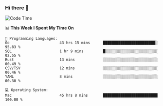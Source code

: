 ### Hi there 👋

<!--
**CrazyCollin/crazycollin** is a ✨ _special_ ✨ repository because its `README.md` (this file) appears on your GitHub profile.

Here are some ideas to get you started:

- 🔭 I’m currently working on ...
- 🌱 I’m currently learning ...
- 👯 I’m looking to collaborate on ...
- 🤔 I’m looking for help with ...
- 💬 Ask me about ...
- 📫 How to reach me: ...
- 😄 Pronouns: ...
- ⚡ Fun fact: ...
-->

<!--START_SECTION:waka-->
![Code Time](http://img.shields.io/badge/Code%20Time-2%2C147%20hrs%2019%20mins-blue)

📊 **This Week I Spent My Time On** 

```text
💬 Programming Languages: 
Go                       43 hrs 15 mins      ████████████████████████░   95.83 % 
SQL                      1 hr 9 mins         █░░░░░░░░░░░░░░░░░░░░░░░░   02.55 % 
Rust                     13 mins             ░░░░░░░░░░░░░░░░░░░░░░░░░   00.49 % 
CSV/TSV                  12 mins             ░░░░░░░░░░░░░░░░░░░░░░░░░   00.46 % 
YAML                     8 mins              ░░░░░░░░░░░░░░░░░░░░░░░░░   00.30 % 

💻 Operating System: 
Mac                      45 hrs 8 mins       █████████████████████████   100.00 % 
```


<!--END_SECTION:waka-->
